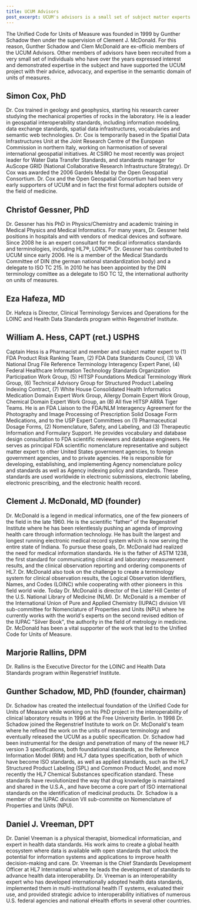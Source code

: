 ```yaml
---
title: UCUM Advisors
post_excerpt: UCUM's advisors is a small set of subject matter experts who guide UCUM's development.
---
```


The Unified Code for Units of Measure was founded in 1999 by Gunther Schadow then under the supervision of Clement J. McDonald. For this reason, Gunther Schadow and Clem McDonald are ex-officio members of the UCUM Advisors. Other members of advisors have been recruited from a very small set of individuals who have over the years expressed interest and demonstrated expertise in the subject and have supported the UCUM project with their advice, advocacy, and expertise in the semantic domain of units of measures.

## Simon Cox, PhD

Dr. Cox trained in geology and geophysics, starting his research career studying the mechanical properties of rocks in the laboratory. He is a leader in geospatial interoperability standards, including information modeling, data exchange standards, spatial data infrastructures, vocabularies and semantic web technologies. Dr. Cox is temporarily based in the Spatial Data Infrastructures Unit at the Joint Research Centre of the European Commission in northern Italy, working on harmonisation of several international geospatial initiatives. At CSIRO he most recently was project leader for Water Data Transfer Standards, and standards manager for AuScope GRID (National Collaborative Research Infrastructure Strategy). Dr Cox was awarded the 2006 Gardels Medal by the Open Geospatial Consortium. Dr. Cox and the Open Geospatial Consortium had been very early supporters of UCUM and in fact the first formal adopters outside of the field of medicine.

## Christof Gessner, PhD

Dr. Gessner has his PhD in Physics/Chemistry and academic training in Medical Physics and Medical Informatics. For many years, Dr. Gessner held positions in hospitals and with vendors of medical devices and software. Since 2008 he is an expert consultant for medical informatics standards and terminologies, including HL7®, LOINC®. Dr. Gessner has contributed to UCUM since early 2006. He is a member of the Medical Standards Committee of DIN (the german national standardization body) and a delegate to ISO TC 215. In 2010 he has been appointed by the DIN terminology comittee as a delegate to ISO TC 12, the international authority on units of measures.

## Eza Hafeza, MD

Dr. Hafeza is Director, Clinical Terminology Services and Operations for the LOINC and Health Data Standards program within Regenstrief Institute.

## William A. Hess, CAPT (ret.) USPHS

Captain Hess is a Pharmacist and member and subject matter expert to (1) FDA Product Risk Ranking Team, (2) FDA Data Standards Council, (3) VA National Drug File Reference Terminology Interagency Expert Panel, (4) Federal Healthcare Information Technology Standards Organization Participation Work Group, (5) HITSP Foundations Medical Terminology Work Group, (6) Technical Advisory Group for Structured Product Labeling Indexing Contract, (7) White House Consolidated Health Informatics Medication Domain Expert Work Group, Allergy Domain Expert Work Group, Chemical Domain Expert Work Group, an (8) All five HITSP ARRA Tiger Teams. He is an FDA Liaison to the FDA/NLM Interagency Agreement for the Photography and Image Processing of Prescription Solid Dosage Form Medications, and to the USP Expert Committees on (1) Pharmaceutical Dosage Forms, (2) Nomenclature, Safety, and Labeling, and (3) Therapeutic Information and Formulary Support. He provides vocabulary and database design consultation to FDA scientific reviewers and database engineers. He serves as principal FDA scientific nomenclature representative and subject matter expert to other United States government agencies, to foreign government agencies, and to private agencies. He is responsible for developing, establishing, and implementing Agency nomenclature policy and standards as well as Agency indexing policy and standards. These standards are used worldwide in electronic submissions, electronic labeling, electronic prescribing, and the electronic health record.

## Clement J. McDonald, MD (founder)

Dr. McDonald is a legend in medical informatics, one of the few pioneers of the field in the late 1960. He is the scientific "father" of the Regenstrief Institute where he has been relentlessly pushing an agenda of improving health care through information technology. He has built the largest and longest running electronic medical record system which is now serving the entire state of Indiana. To pursue these goals, Dr. McDonald had realized the need for medical information standards. He is the father of ASTM 1238, the first standard for communicating clinical and laboratory measurement results, and the clinical observation reporting and ordering components of HL7. Dr. McDonald also took on the challenge to create a terminology system for clinical observation results, the Logical Observation Identifiers, Names, and Codes (LOINC) while cooperating with other pioneers in this field world wide. Today Dr. McDonald is director of the Lister Hill Center of the U.S. National Library of Medicine (NLM). Dr. McDonald is a member of the International Union of Pure and Applied Chemistry (IUPAC) division VII sub-committee for Nomenclature of Properties and Units (NPU) where he currently works with the world's experts on the second revised edition of the IUPAC "Silver Book", the authority in the field of metrology in medicine. Dr. McDonald has been a vital supporter of the work that led to the Unified Code for Units of Measure.

## Marjorie Rallins, DPM

Dr. Rallins is the Executive Director for the LOINC and Health Data Standards program within Regenstrief Institute.

## Gunther Schadow, MD, PhD (founder, chairman)

Dr. Schadow has created the intellectual foundation of the Unified Code for Units of Measure while working on his PhD project in the interoperability of clinical laboratory results in 1996 at the Free University Berlin. In 1998 Dr. Schadow joined the Regenstrief Institute to work on Dr. McDonald's team where he refined the work on the units of measure terminology and eventually released the UCUM as a public specification. Dr. Schadow had been instrumental for the design and penetration of many of the newer HL7 version 3 specifications, both foundational standards, as the Reference Information Model (RIM) and HL7 data types specification, both of which have become ISO standards, as well as applied standards, such as the HL7 Structured Product Labeling (SPL) and Common Product Model, and more recently the HL7 Chemical Substances specification standard. These standards have revolutionized the way that drug knowledge is maintained and shared in the U.S.A., and have become a core part of ISO international standards on the identification of medicinal products. Dr. Schadow is a member of the IUPAC division VII sub-committe on Nomenclature of Properties and Units (NPU).

## Daniel J. Vreeman, DPT

Dr. Daniel Vreeman is a physical therapist, biomedical informatician, and expert in health data standards. His work aims to create a global health ecosystem where data is available with open standards that unlock the potential for information systems and applications to improve health decision-making and care. Dr. Vreeman is the Chief Standards Development Officer at HL7 International where he leads the development of standards to advance health data interoperability. Dr. Vreeman is an interoperability expert who has developed internationally adopted health data standards, implemented them in multi-institutional health IT systems, evaluated their use, and provided strategic advice to interoperability initiatives of numerous U.S. federal agencies and national eHealth efforts in several other countries.
